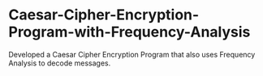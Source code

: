 # Caesar-Cipher-Encryption-Program-with-Frequency-Analysis

Developed a Caesar Cipher Encryption Program that also uses Frequency Analysis to decode messages.
